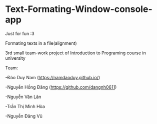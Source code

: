 # Text-Formating-Window-console-app

Just for fun :3

Formating texts in a file(alignment)

3rd small team-work project of Introduction to Programing course in university

   Team:
  
  -Đào Duy Nam (https://namdaoduy.github.io/)
  
  -Nguyễn Hồng Đăng (https://github.com/dangnh0611)
  
  -Nguyễn Văn Lân
  
  -Trần Thị Minh Hòa
  
  -Nguyễn Đăng Vũ
